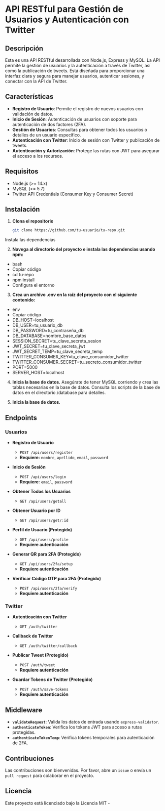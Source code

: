 # API RESTful para Gestión de Usuarios y Autenticación con Twitter

## Descripción

Esta es una API RESTful desarrollada con Node.js, Express y MySQL. La API permite la gestión de usuarios y la autenticación a través de Twitter, así como la publicación de tweets. Está diseñada para proporcionar una interfaz clara y segura para manejar usuarios, autenticar sesiones, y conectar con la API de Twitter.

## Características

- **Registro de Usuario**: Permite el registro de nuevos usuarios con validación de datos.
- **Inicio de Sesión**: Autenticación de usuarios con soporte para autenticación de dos factores (2FA).
- **Gestión de Usuarios**: Consultas para obtener todos los usuarios o detalles de un usuario específico.
- **Autenticación con Twitter**: Inicio de sesión con Twitter y publicación de tweets.
- **Autenticación y Autorización**: Protege las rutas con JWT para asegurar el acceso a los recursos.

## Requisitos

- Node.js (>= 14.x)
- MySQL (>= 5.7)
- Twitter API Credentials (Consumer Key y Consumer Secret)

## Instalación

1. **Clona el repositorio**

   ```bash
   git clone https://github.com/tu-usuario/tu-repo.git
Instala las dependencias

2. **Navega al directorio del proyecto e instala las dependencias usando npm:**

- bash
- Copiar código
- cd tu-repo
- npm install
- Configura el entorno

3. **Crea un archivo .env en la raíz del proyecto con el siguiente contenido:**

- env
- Copiar código
- DB_HOST=localhost
- DB_USER=tu_usuario_db
- DB_PASSWORD=tu_contraseña_db
- DB_DATABASE=nombre_base_datos
- SESSION_SECRET=tu_clave_secreta_sesion
- JWT_SECRET=tu_clave_secreta_jwt
- JWT_SECRET_TEMP=tu_clave_secreta_temp
- TWITTER_CONSUMER_KEY=tu_clave_consumidor_twitter
- TWITTER_CONSUMER_SECRET=tu_secreto_consumidor_twitter
- PORT=5000
- SERVER_HOST=localhost

4. **Inicia la base de datos.**
Asegúrate de tener MySQL corriendo y crea las tablas necesarias en la base de datos. Consulta los scripts de la base de datos en el directorio /database para detalles.

5. **Inicia la base de datos.**

## Endpoints

### Usuarios

- **Registro de Usuario**
  - `POST /api/users/register`
  - **Requiere:** `nombre`, `apellido`, `email`, `password`
  
- **Inicio de Sesión**
  - `POST /api/users/login`
  - **Requiere:** `email`, `password`
  
- **Obtener Todos los Usuarios**
  - `GET /api/users/getall`
  
- **Obtener Usuario por ID**
  - `GET /api/users/get/:id`
  
- **Perfil de Usuario (Protegido)**
  - `GET /api/users/profile`
  - **Requiere autenticación**
  
- **Generar QR para 2FA (Protegido)**
  - `GET /api/users/2fa/setup`
  - **Requiere autenticación**
  
- **Verificar Código OTP para 2FA (Protegido)**
  - `POST /api/users/2fa/verify`
  - **Requiere autenticación**

### Twitter

- **Autenticación con Twitter**
  - `GET /auth/twitter`
  
- **Callback de Twitter**
  - `GET /auth/twitter/callback`
  
- **Publicar Tweet (Protegido)**
  - `POST /auth/tweet`
  - **Requiere autenticación**
  
- **Guardar Tokens de Twitter (Protegido)**
  - `POST /auth/save-tokens`
  - **Requiere autenticación**

## Middleware

- **`validateRequest`**: Valida los datos de entrada usando `express-validator`.
- **`authenticateToken`**: Verifica los tokens JWT para acceso a rutas protegidas.
- **`authenticateTokenTemp`**: Verifica tokens temporales para autenticación de 2FA.

## Contribuciones

Las contribuciones son bienvenidas. Por favor, abre un `issue` o envía un `pull request` para colaborar en el proyecto.

## Licencia

Este proyecto está licenciado bajo la Licencia MIT -